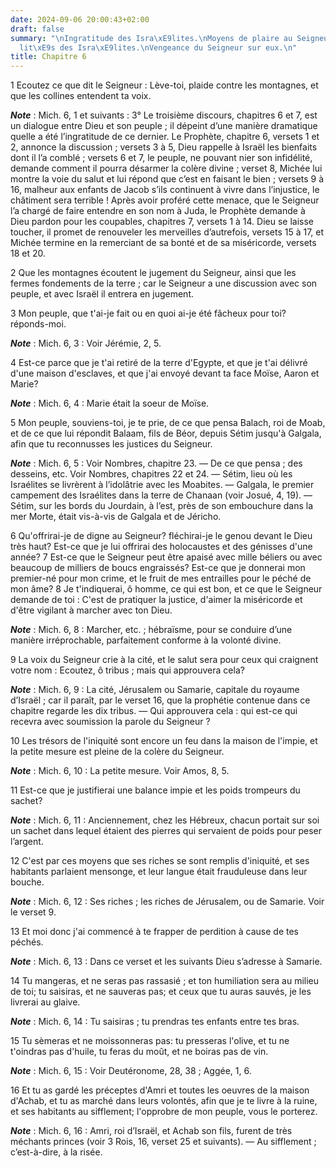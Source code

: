 ```yaml
---
date: 2024-09-06 20:00:43+02:00
draft: false
summary: "\nIngratitude des Isra\xE9lites.\nMoyens de plaire au Seigneur.\nInfid\xE9\
  lit\xE9s des Isra\xE9lites.\nVengeance du Seigneur sur eux.\n"
title: Chapitre 6
---
```





1 Ecoutez ce que dit le Seigneur : Lève-toi, plaide contre les montagnes, et que les collines entendent ta voix.

***Note*** :  Mich. 6, 1 et suivants : 3° Le troisième discours, chapitres 6 et 7, est un dialogue entre Dieu et son peuple ; il dépeint d’une manière dramatique quelle a été l’ingratitude de ce dernier. Le Prophète, chapitre 6, versets 1 et 2, annonce la discussion ; versets 3 à 5, Dieu rappelle à Israël les bienfaits dont il l’a comblé ; versets 6 et 7, le peuple, ne pouvant nier son infidélité, demande comment il pourra désarmer la colère divine ; verset 8, Michée lui montre la voie du salut et lui répond que c’est en faisant le bien ; versets 9 à 16, malheur aux enfants de Jacob s’ils continuent à vivre dans l’injustice, le châtiment sera terrible ! Après avoir proféré cette menace, que le Seigneur l’a chargé de faire entendre en son nom à Juda, le Prophète demande à Dieu pardon pour les coupables, chapitres 7, versets 1 à 14. Dieu se laisse toucher, il promet de renouveler les merveilles d’autrefois, versets 15 à 17, et Michée termine en la remerciant de sa bonté et de sa miséricorde, versets 18 et 20.


2 Que les montagnes écoutent le jugement du Seigneur, ainsi que les fermes fondements de la terre ; car le Seigneur a une discussion avec son peuple, et avec Israël il entrera en jugement.


3 Mon peuple, que t'ai-je fait ou en quoi ai-je été fâcheux pour toi? réponds-moi.

***Note*** :  Mich. 6, 3 : Voir Jérémie, 2, 5.

4 Est-ce parce que je t'ai retiré de la terre d'Egypte, et que je t'ai délivré d'une maison d'esclaves, et que j'ai envoyé devant ta face Moïse, Aaron et Marie?

***Note*** :  Mich. 6, 4 : Marie était la soeur de Moïse.

5 Mon peuple, souviens-toi, je te prie, de ce que pensa Balach, roi de Moab, et de ce que lui répondit Balaam, fils de Béor, depuis Sétim jusqu'à Galgala, afin que tu reconnusses les justices du Seigneur.

***Note*** :  Mich. 6, 5 : Voir Nombres, chapitre 23. ― De ce que pensa ; des desseins, etc. Voir Nombres, chapitres 22 et 24. ― Sétim, lieu où les Israélites se livrèrent à l’idolâtrie avec les Moabites. ― Galgala, le premier campement des Israélites dans la terre de Chanaan (voir Josué, 4, 19). ― Sétim, sur les bords du Jourdain, à l’est, près de son embouchure dans la mer Morte, était vis-à-vis de Galgala et de Jéricho.


6 Qu'offrirai-je de digne au Seigneur? fléchirai-je le genou devant le Dieu très haut? Est-ce que je lui offrirai des holocaustes et des génisses d'une année? 7 Est-ce que le Seigneur peut être apaisé avec mille béliers ou avec beaucoup de milliers de boucs engraissés? Est-ce que je donnerai mon premier-né pour mon crime, et le fruit de mes entrailles pour le péché de mon âme? 8 Je t'indiquerai, ô homme, ce qui est bon, et ce que le Seigneur demande de toi : C'est de pratiquer la justice, d'aimer la miséricorde et d'être vigilant à marcher avec ton Dieu.

***Note*** :  Mich. 6, 8 : Marcher, etc. ; hébraïsme, pour se conduire d’une manière irréprochable, parfaitement conforme à la volonté divine.


9 La voix du Seigneur crie à la cité, et le salut sera pour ceux qui craignent votre nom : Ecoutez, ô tribus ; mais qui approuvera cela?

***Note*** :  Mich. 6, 9 : La cité, Jérusalem ou Samarie, capitale du royaume d’Israël ; car il paraît, par le verset 16, que la prophétie contenue dans ce chapitre regarde les dix tribus. ― Qui approuvera cela : qui est-ce qui recevra avec soumission la parole du Seigneur ?

10 Les trésors de l'iniquité sont encore un feu dans la maison de l'impie, et la petite mesure est pleine de la colère du Seigneur.

***Note*** :  Mich. 6, 10 : La petite mesure. Voir Amos, 8, 5.

11 Est-ce que je justifierai une balance impie et les poids trompeurs du sachet?

***Note*** :  Mich. 6, 11 : Anciennement, chez les Hébreux, chacun portait sur soi un sachet dans lequel étaient des pierres qui servaient de poids pour peser l’argent.

12 C'est par ces moyens que ses riches se sont remplis d'iniquité, et ses habitants parlaient mensonge, et leur langue était frauduleuse dans leur bouche.

***Note*** :  Mich. 6, 12 : Ses riches ; les riches de Jérusalem, ou de Samarie. Voir le verset 9.


13 Et moi donc j'ai commencé à te frapper de perdition à cause de tes péchés.

***Note*** :  Mich. 6, 13 : Dans ce verset et les suivants Dieu s’adresse à Samarie.

14 Tu mangeras, et ne seras pas rassasié ; et ton humiliation sera au milieu de toi; tu saisiras, et ne sauveras pas; et ceux que tu auras sauvés, je les livrerai au glaive.

***Note*** :  Mich. 6, 14 : Tu saisiras ; tu prendras tes enfants entre tes bras.

15 Tu sèmeras et ne moissonneras pas: tu presseras l'olive, et tu ne t'oindras pas d'huile, tu feras du moût, et ne boiras pas de vin.

***Note*** :  Mich. 6, 15 : Voir Deutéronome, 28, 38 ; Aggée, 1, 6.


16 Et tu as gardé les préceptes d'Amri et toutes les oeuvres de la maison d'Achab, et tu as marché dans leurs volontés, afin que je te livre à la ruine, et ses habitants au sifflement; l'opprobre de mon peuple, vous le porterez.

***Note*** :  Mich. 6, 16 : Amri, roi d’Israël, et Achab son fils, furent de très méchants princes (voir 3 Rois, 16, verset 25 et suivants). ― Au sifflement ; c’est-à-dire, à la risée.

